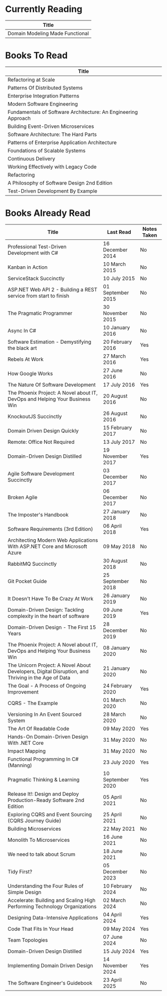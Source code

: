 Currently Reading
=================
Title                           |
------------------------------- |
Domain Modeling Made Functional |

Books To Read
=============
Title                                                          |
-------------------------------------------------------------- |
Refactoring at Scale                                           |
Patterns Of Distributed Systems                                |
Enterprise Integration Patterns                                |
Modern Software Engineering                                    |
Fundamentals of Software Architecture: An Engineering Approach |
Building Event-Driven Microservices                            |
Software Architecture: The Hard Parts                          |
Patterns of Enterprise Application Architecture                |
Foundations of Scalable Systems                                |
Continuous Delivery                                            |
Working Effectively with Legacy Code                           |
Refactoring                                                    |
A Philosophy of Software Design 2nd Edition                    |
Test-Driven Development By Example                             |

Books Already Read
==================
Title                                                                                              | Last Read         | Notes Taken
-------------------------------------------------------------------------------------------------- | ----------------- | -----------
Professional Test-Driven Development with C#                                                       | 16 December 2014  | No
Kanban in Action                                                                                   | 10 March 2015     | No
ServiceStack Succinctly                                                                            | 10 July 2015      | No
ASP.NET Web API 2 - Building a REST service from start to finish                                   | 01 September 2015 | No
The Pragmatic Programmer                                                                           | 30 November 2015  | No
Async In C#                                                                                        | 10 January 2016   | No
Software Estimation - Demystifying the black art                                                   | 20 February 2016  | Yes
Rebels At Work                                                                                     | 27 March 2016     | Yes
How Google Works                                                                                   | 27 June 2016      | No
The Nature Of Software Development                                                                 | 17 July 2016      | Yes
The Phoenix Project: A Novel about IT, DevOps and Helping Your Business Win                        | 20 August 2016    | No
KnockoutJS Succinctly                                                                              | 26 August 2016    | No
Domain Driven Design Quickly                                                                       | 15 February 2017  | No
Remote: Office Not Required                                                                        | 13 July 2017      | No
Domain-Driven Design Distilled                                                                     | 19 November 2017  | Yes
Agile Software Development Succinctly                                                              | 03 December 2017  | No
Broken Agile                                                                                       | 06 December 2017  | No
The Imposter's Handbook                                                                            | 27 January 2018   | No
Software Requirements (3rd Edition)                                                                | 06 April 2018     | Yes
Architecting Modern Web Applications With ASP.NET Core and Microsoft Azure                         | 09 May 2018       | No
RabbitMQ Succinctly                                                                                | 30 August 2018    | No
Git Pocket Guide                                                                                   | 25 September 2018 | No
It Doesn't Have To Be Crazy At Work                                                                | 26 January 2019   | No
Domain-Driven Design: Tackling complexity in the heart of software                                 | 09 June 2019      | Yes
Domain-Driven Design - The First 15 Years                                                          | 28 December 2019  | No
The Phoenix Project: A Novel about IT, DevOps and Helping Your Business Win                        | 08 January 2020   | No
The Unicorn Project: A Novel About Developers, Digital Disruption, and Thriving in the Age of Data | 21 January 2020   | No
The Goal - A Process of Ongoing Improvement                                                        | 24 February 2020  | Yes
CQRS - The Example                                                                                 | 01 March 2020     | No
Versioning In An Event Sourced System                                                              | 28 March 2020     | No
The Art Of Readable Code                                                                           | 09 May 2020       | Yes
Hands-On Domain-Driven Design With .NET Core                                                       | 31 May 2020       | No
Impact Mapping                                                                                     | 31 May 2020       | No
Functional Programming In C# (Manning)                                                             | 23 July 2020      | Yes
Pragmatic Thinking & Learning                                                                      | 10 September 2020 | Yes
Release It!: Design and Deploy Production-Ready Software 2nd Edition                               | 05 April 2021     | No
Exploring CQRS and Event Sourcing (CQRS Journey Guide)                                             | 25 April 2021     | No
Building Microservices                                                                             | 22 May 2021       | No
Monolith To Microservices                                                                          | 16 June 2021      | No
We need to talk about Scrum                                                                        | 18 June 2021      | No
Tidy First?                                                                                        | 05 December 2023  | No
Understanding the Four Rules of Simple Design                                                      | 10 February 2024  | No
Accelerate: Building and Scaling High Performing Technology Organizations                          | 02 March 2024     | No
Designing Data-Intensive Applications                                                              | 04 April 2024     | Yes
Code That Fits In Your Head                                                                        | 09 May 2024       | Yes
Team Topologies                                                                                    | 07 June 2024      | No
Domain-Driven Design Distilled                                                                     | 15 July 2024      | Yes
Implementing Domain Driven Design                                                                  | 14 November 2024  | Yes
The Software Engineer's Guidebook                                                                  | 23 April 2025     | No
